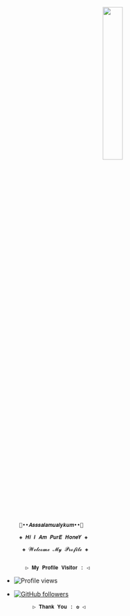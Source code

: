<p align="center">
  <img src="https://i.pinimg.com/originals/57/dd/7b/57dd7be982ce9049be3dc1ddacc100cb.gif" width="30%">

         🖤••𝑨𝒔𝒔𝒔𝒂𝒍𝒂𝒎𝒖𝒂𝒍𝒚𝒌𝒖𝒎••🖤
 
         ◈ 𝑯𝒊 𝑰 𝑨𝒎 𝑷𝒖𝒓𝑬 𝑯𝒐𝒏𝒆𝒀 ◈
 
          ◈ 𝓦𝓮𝓵𝓬𝓸𝓶𝓮 𝓜𝔂 𝓟𝓻𝓸𝓯𝓲𝓵𝓮 ◈


           ▷ 𝐌𝐲 𝐏𝐫𝐨𝐟𝐢𝐥𝐞 𝐕𝐢𝐬𝐢𝐭𝐨𝐫 : ◁
 
- ![Profile views](https://gpvc.arturio.dev/DoD-99)
- [![GitHub followers](https://img.shields.io/github/followers/DoD-99.svg?style=social&label=Follow&maxAge=0098900)](https://github.com/niloy0?tab=followers)
 

            ▷ 𝐓𝐡𝐚𝐧𝐤 𝐘𝐨𝐮 : ✿ ◁
